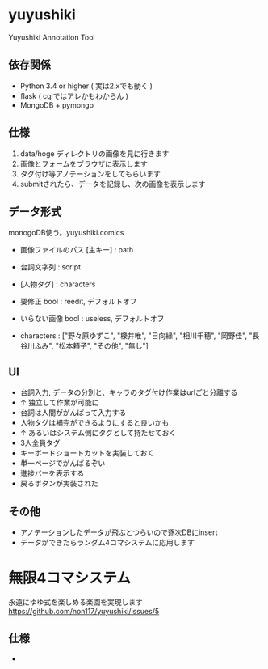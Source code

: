 yuyushiki
=========

Yuyushiki Annotation Tool

依存関係
-----------
* Python 3.4 or higher ( 実は2.xでも動く )
* flask ( cgiではアレかもわからん )
* MongoDB + pymongo

仕様
------------
1. data/hoge ディレクトリの画像を見に行きます
2. 画像とフォームをブラウザに表示します
3. タグ付け等アノテーションをしてもらいます
4. submitされたら、データを記録し、次の画像を表示します

データ形式
----------------
monogoDB使う。yuyushiki.comics

* 画像ファイルのパス [主キー] : path
* 台詞文字列 : script
* [人物タグ] : characters
* 要修正 bool : reedit, デフォルトオフ
* いらない画像 bool : useless, デフォルトオフ

* characters : ["野々原ゆずこ", "櫟井唯", "日向縁", "相川千穂", "岡野佳", "長谷川ふみ", "松本頼子", "その他", "無し"]


UI
----------------
* 台詞入力, データの分別と、キャラのタグ付け作業はurlごと分離する
* ↑ 独立して作業が可能に
* 台詞は人間ががんばって入力する
* 人物タグは補完ができるようにすると良いかも
* ↑ あるいはシステム側にタグとして持たせておく
* 3人全員タグ
* キーボードショートカットを実装しておく
* 単一ページでがんばるぞい
* 進捗バーを表示する
* 戻るボタンが実装された

その他
----------------
* アノテーションしたデータが飛ぶとつらいので逐次DBにinsert
* データができたらランダム4コマシステムに応用します

無限4コマシステム
====================

永遠にゆゆ式を楽しめる楽園を実現します
https://github.com/non117/yuyushiki/issues/5

仕様
---------
* 


